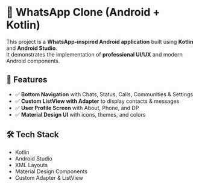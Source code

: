 # 📱 WhatsApp Clone (Android + Kotlin)

This project is a **WhatsApp-inspired Android application** built using **Kotlin** and **Android Studio**.  
It demonstrates the implementation of **professional UI/UX** and modern Android components.  

## 🚀 Features
- ✅ **Bottom Navigation** with Chats, Status, Calls, Communities & Settings  
- ✅ **Custom ListView with Adapter** to display contacts & messages  
- ✅ **User Profile Screen** with About, Phone, and DP  
- ✅ **Material Design UI** with icons, themes, and colors  

## 🛠️ Tech Stack
- Kotlin  
- Android Studio  
- XML Layouts  
- Material Design Components  
- Custom Adapter & ListView  
